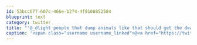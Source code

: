```yaml
---
id: 53bcc677-607c-466e-b274-4f9108852584
blueprint: text
category: twitter
title: "'@_dlight people that dump animals like that should get the death penalty"
caption: '<span class="username username_linked">@<a href="https://twitter.com/_dlight" title="Битюцкий Корнилий">_dlight</a></span> people that dump animals like that should get the death penalty'
---
```

